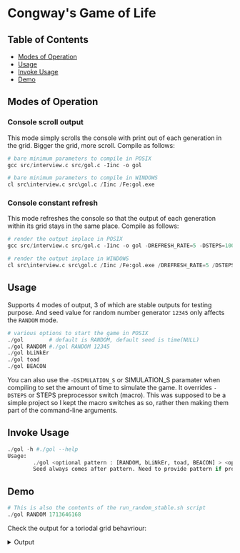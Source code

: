 # Congway's Game of Life #

## Table of Contents
-   [Modes of Operation](#Modes_of_Operation)
-   [Usage](#Usage)
-   [Invoke Usage](#Invoke_Usage)
-   [Demo](#Demo)


## Modes of Operation

### Console scroll output
This mode simply scrolls the console with print out of each generation in the grid. Bigger the grid, more scroll. Compile as follows:
```python
# bare minimum parameters to compile in POSIX
gcc src/interview.c src/gol.c -Iinc -o gol

# bare minimum parameters to compile in WINDOWS
cl src\interview.c src\gol.c /Iinc /Fe:gol.exe
```

### Console constant refresh
This mode refreshes the console so that the output of each generation within its grid stays in the same place. Compile as follows:
```python
# render the output inplace in POSIX
gcc src/interview.c src/gol.c -Iinc -o gol -DREFRESH_RATE=5 -DSTEPS=1000 -DRENDER_INPLACE

# render the output inplace in WINDOWS
cl src\interview.c src\gol.c /Iinc /Fe:gol.exe /DREFRESH_RATE=5 /DSTEPS=1000 /DRENDER_INPLACE
```

## Usage
Supports 4 modes of output, 3 of which are stable outputs for testing purpose. And seed value for random number generator `12345` only affects the `RANDOM` mode. 
```python
# various options to start the game in POSIX
./gol        # default is RANDOM, default seed is time(NULL)
./gol RANDOM #./gol RANDOM 12345
./gol bLiNkEr
./gol toad
./gol BEACON

```
You can also use the `-DSIMULATION_S` or SIMULATION_S paramater when compiling to set the amount of time to simulate the game. It overrides `-DSTEPS` or STEPS preprocessor switch (macro). This was supposed to be a simple project so I kept the macro switches as so, rather then making them part of the command-line arguments. 

## Invoke Usage
```python
./gol -h #./gol --help
Usage:
        ./gol <optional pattern : [RANDOM, bLiNkEr, toad, BEACON] > <optional seed : num>
        Seed always comes after pattern. Need to provide pattern if providing seed. RANDOM is default
```

## Demo

```python
# This is also the contents of the run_random_stable.sh script
./gol RANDOM 1713646168
```
  
Check the output for a toriodal grid behavriour:
<details>
<summary>Output</summary>

```
RANDOM
seed 1713646168
. . X . X . . X
X . X . X X X .
. . . X X . . .
X X X . X X X X
X . X . . X . X
X X X . X . X X
. X . . . X . X
. X X X . . X .

X . . . X . . X
. X X . . . X X
. . . . . . . .
. . X . . . . .
. . . . . . . .
. . X X X . . .
. . . . X X . .
. X . X X X X X

. . . . X . . .
. X . . . . X X
. X X . . . . .
. . . . . . . .
. . X . . . . .
. . . X X X . .
. . . . . . . .
. . . X . . . X

X . . . . . X X
X X X . . . . .
X X X . . . . .
. X X . . . . .
. . . X X . . .
. . . X X . . .
. . . X . . . .
. . . . . . . .

X . . . . . . X
. . X . . . . .
. . . X . . . .
X . . . . . . .
. . . . X . . .
. . X . . . . .
. . . X X . . .
. . . . . . . X

X . . . . . . X
. . . . . . . .
. . . . . . . .
. . . . . . . .
. . . . . . . .
. . . . X . . .
. . . X . . . .
X . . . . . . X

X . . . . . . X
. . . . . . . .
. . . . . . . .
. . . . . . . .
. . . . . . . .
. . . . . . . .
. . . . . . . .
X . . . . . . X

X . . . . . . X
. . . . . . . .
. . . . . . . .
. . . . . . . .
. . . . . . . .
. . . . . . . .
. . . . . . . .
X . . . . . . X

X . . . . . . X
. . . . . . . .
. . . . . . . .
. . . . . . . .
. . . . . . . .
. . . . . . . .
. . . . . . . .
X . . . . . . X
```
</details>
